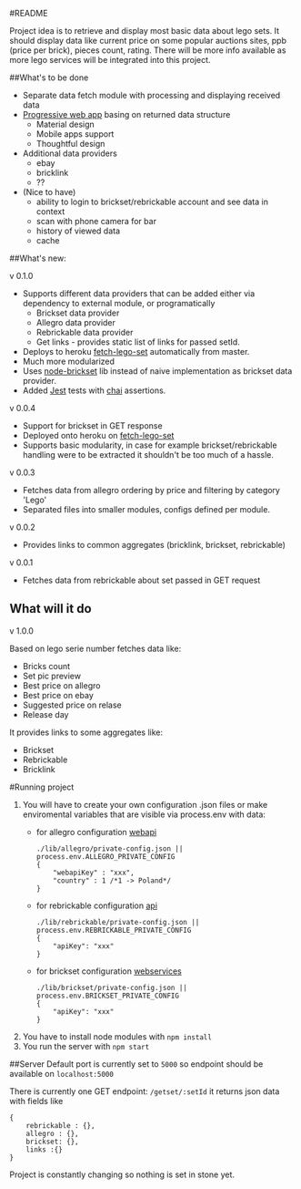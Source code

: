 #README

Project idea is to retrieve and display most basic data about lego sets.
It should display data like current price on some popular auctions sites, ppb (price per brick), pieces count, rating.
There will be more info available as more lego services will be integrated into this project.

##What's to be done

- Separate data fetch module with processing and displaying received data
- [Progressive web app](https://developers.google.com/web/progressive-web-apps/) basing on 
returned data structure
    - Material design
    - Mobile apps support
    - Thoughtful design
- Additional data providers
    - ebay
    - bricklink
    - ??
- (Nice to have)
    - ability to login to brickset/rebrickable account and see data in context
    - scan with phone camera for bar
    - history of viewed data
    - cache

##What's new:

v 0.1.0
- Supports different data providers that can be added either via dependency to external module, 
or programatically
    - Brickset data provider
    - Allegro data provider
    - Rebrickable data provider
    - Get links - provides static list of links for passed setId.
- Deploys to heroku [fetch-lego-set](https://fetch-lego-set.herokuapp.com/) automatically from master.
- Much more modularized
- Uses [node-brickset](https://github.com/boneskull/node-brickset) lib instead of naive 
implementation as brickset data provider.
- Added [Jest](https://facebook.github.io/jest/) tests with [chai](http://chaijs.com/api/bdd/) 
assertions.

v 0.0.4
- Support for brickset in GET response
- Deployed onto heroku on [fetch-lego-set](https://fetch-lego-set.herokuapp.com/)
- Supports basic modularity, in case for example brickset/rebrickable handling were to be extracted it shouldn't be too much of a hassle.

v 0.0.3
- Fetches data from allegro ordering by price and filtering by category 'Lego'
- Separated files into smaller modules, configs defined per module.

v 0.0.2
- Provides links to common aggregates (bricklink, brickset, rebrickable)

v 0.0.1
- Fetches data from rebrickable about set passed in GET request

## What will it do

v 1.0.0

Based on lego serie number fetches data like:
- Bricks count
- Set pic preview
- Best price on allegro
- Best price on ebay
- Suggested price on relase
- Release day

It provides links to some aggregates like:
- Brickset
- Rebrickable
- Bricklink

#Running project

1. You will have to create your own configuration .json files or make enviromental variables that are visible via process.env with data:
    - for allegro configuration [webapi](http://allegro.pl/webapi)
    
        ```
        ./lib/allegro/private-config.json || process.env.ALLEGRO_PRIVATE_CONFIG
        {
            "webapiKey" : "xxx",
            "country" : 1 /*1 -> Poland*/
        }
        ```
    - for rebrickable configuration [api](http://rebrickable.com/api/)
    
        ```
        ./lib/rebrickable/private-config.json || process.env.REBRICKABLE_PRIVATE_CONFIG
        {
            "apiKey": "xxx"
        }
        ```
        
    - for brickset configuration [webservices](http://brickset.com/tools/webservices/v2)
    
        ```
        ./lib/brickset/private-config.json || process.env.BRICKSET_PRIVATE_CONFIG 
        {
            "apiKey": "xxx"
        }
        ```
2. You have to install node modules with `npm install`
3. You run the server with `npm start`

##Server
Default port is currently set to `5000` so endpoint should be available on `localhost:5000`

There is currently one GET endpoint: `/getset/:setId` it returns json data with fields like 
```
{
    rebrickable : {},
    allegro : {},
    brickset: {},
    links :{}
}
```
Project is constantly changing so nothing is set in stone yet.

